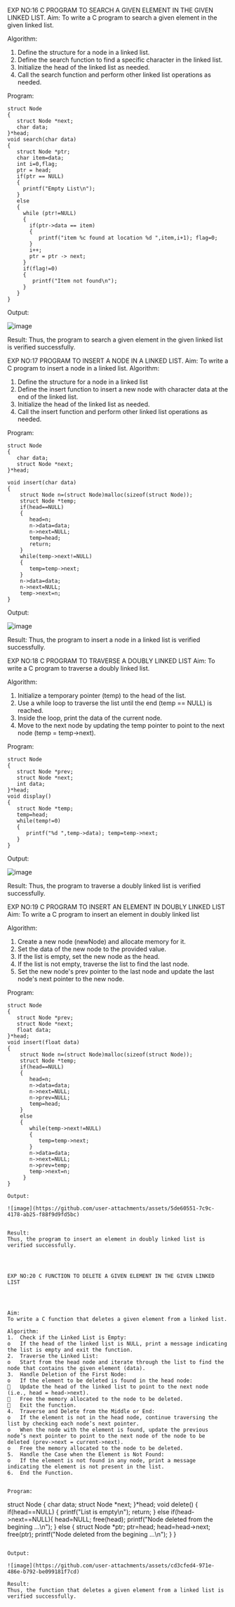 EXP NO:16 C PROGRAM TO SEARCH A GIVEN ELEMENT IN THE GIVEN LINKED LIST.
Aim:
To write a C program to search a given element in the given linked list.

Algorithm:
1.	Define the structure for a node in a linked list.
2.	Define the search function to find a specific character in the linked list.
3.	Initialize the head of the linked list as needed.
4.	Call the search function and perform other linked list operations as needed.
 
Program:
```
struct Node
{
   struct Node *next;
   char data;
}*head;
void search(char data)
{
   struct Node *ptr;
   char item=data;
   int i=0,flag;
   ptr = head;
   if(ptr == NULL)
   {
     printf("Empty List\n");
   }
   else
   {
     while (ptr!=NULL)
     {
       if(ptr->data == item)
       {
          printf("item %c found at location %d ",item,i+1); flag=0;
       }
       i++;
       ptr = ptr -> next;
     }
     if(flag!=0)
     {
        printf("Item not found\n");
     }
   }
}
```


Output:


![image](https://github.com/user-attachments/assets/7b7ecf52-c5d0-43e9-969c-ab3ee6af7528)



Result:
Thus, the program to search a given element in the given linked list is verified successfully.


 
EXP NO:17  PROGRAM TO INSERT A NODE IN A LINKED LIST.
Aim:
To write a C program to insert a node in a linked list.
Algorithm:
1.	Define the structure for a node in a linked list
2.	Define the insert function to insert a new node with character data at the end of the linked list.
3.	Initialize the head of the linked list as needed.
4.	Call the insert function and perform other linked list operations as needed.
 
Program:
```
struct Node
{
   char data;
   struct Node *next;
}*head;

void insert(char data)
{
    struct Node n=(struct Node)malloc(sizeof(struct Node));
    struct Node *temp;
    if(head==NULL)
    {
       head=n;
       n->data=data;
       n->next=NULL;
       temp=head;
       return;
    }
    while(temp->next!=NULL)
    {
       temp=temp->next;
    }
    n->data=data;
    n->next=NULL;
    temp->next=n;
}
```

Output:

![image](https://github.com/user-attachments/assets/1a717e9e-6d79-43a6-ab21-9f3aa77376f1)


 
Result:
Thus, the program to insert a node in a linked list is verified successfully.


 
EXP NO:18 C PROGRAM TO TRAVERSE A DOUBLY LINKED LIST
Aim:
To write a C program to traverse a doubly linked list.

Algorithm:
1.	Initialize a temporary pointer (temp) to the head of the list.
2.	Use a while loop to traverse the list until the end (temp == NULL) is reached.
3.	Inside the loop, print the data of the current node.
4.	Move to the next node by updating the temp pointer to point to the next node (temp = temp->next).
 
Program:
```
struct Node
{
   struct Node *prev;
   struct Node *next;
   int data;
}*head;
void display()
{
   struct Node *temp;
   temp=head;
   while(temp!=0)
   {
      printf("%d ",temp->data); temp=temp->next;
   }
}
```

Output:

![image](https://github.com/user-attachments/assets/81e76428-938f-459b-ba9c-45fe06f29940)



Result:
Thus, the program to traverse a doubly linked list is verified successfully. 



EXP NO:19 C PROGRAM TO INSERT AN ELEMENT IN DOUBLY LINKED LIST
Aim:
To write a C program to insert an element in doubly linked list

Algorithm:
1.	Create a new node (newNode) and allocate memory for it.
2.	Set the data of the new node to the provided value.
3.	If the list is empty, set the new node as the head.
4.	If the list is not empty, traverse the list to find the last node.
5.	Set the new node's prev pointer to the last node and update the last node's next pointer to the new node.
 
Program:
```
struct Node
{
   struct Node *prev;
   struct Node *next;
   float data;
}*head;
void insert(float data)
{
    struct Node n=(struct Node)malloc(sizeof(struct Node));
    struct Node *temp;
    if(head==NULL)
    {
       head=n;
       n->data=data;
       n->next=NULL;
       n->prev=NULL;
       temp=head;
    }
    else
    {
       while(temp->next!=NULL)
       {
          temp=temp->next;
       }
       n->data=data;
       n->next=NULL;
       n->prev=temp;
       temp->next=n;
     }
}

Output:

![image](https://github.com/user-attachments/assets/5de60551-7c9c-4178-ab25-f88f9d9fd5bc)


Result:
Thus, the program to insert an element in doubly linked list is verified successfully.




EXP NO:20 C FUNCTION TO DELETE A GIVEN ELEMENT IN THE GIVEN LINKED LIST




Aim:
To write a C function that deletes a given element from a linked list.

Algorithm:
1.	Check if the Linked List is Empty:
o	If the head of the linked list is NULL, print a message indicating the list is empty and exit the function.
2.	Traverse the Linked List:
o	Start from the head node and iterate through the list to find the node that contains the given element (data).
3.	Handle Deletion of the First Node:
o	If the element to be deleted is found in the head node:
	Update the head of the linked list to point to the next node (i.e., head = head->next).
	Free the memory allocated to the node to be deleted.
	Exit the function.
4.	Traverse and Delete from the Middle or End:
o	If the element is not in the head node, continue traversing the list by checking each node’s next pointer.
o	When the node with the element is found, update the previous node’s next pointer to point to the next node of the node to be deleted (prev->next = current->next).
o	Free the memory allocated to the node to be deleted.
5.	Handle the Case when the Element is Not Found:
o	If the element is not found in any node, print a message indicating the element is not present in the list.
6.	End the Function.


Program:

```
struct Node
{
    char data; 
    struct Node *next;
}*head;
void delete()
{
    if(head==NULL)
    {
        printf("List is empty\n");
        return;
    }
    else if(head->next==NULL){
        head=NULL;
        free(head);
        printf("Node deleted from the begining ...\n");
    }
    else
    {
        struct Node *ptr;
        ptr=head;
        head=head->next;
        free(ptr);
        printf("Node deleted from the begining ...\n");
    }
}
```

Output:

![image](https://github.com/user-attachments/assets/cd3cfed4-971e-486e-b792-be099181f7cd)

Result:
Thus, the function that deletes a given element from a linked list is verified successfully.





